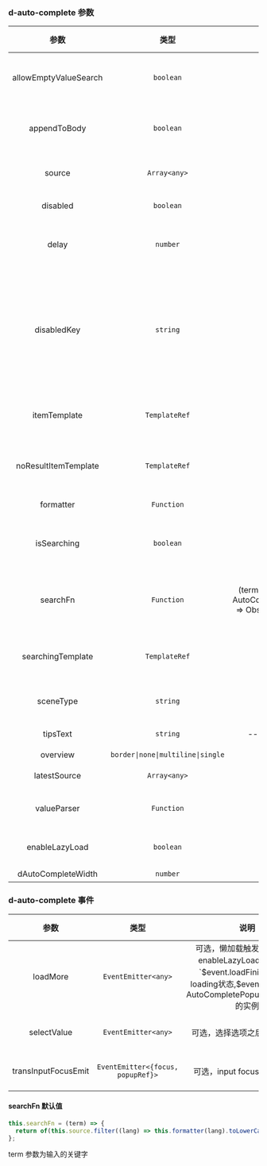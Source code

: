 ### d-auto-complete 参数

|         参数          |               类型                |                                默认                                 | 说明                                                                                                                                                      | 跳转 Demo                                                        |
| :-------------------: | :-------------------------------: | :-----------------------------------------------------------------: | :-------------------------------------------------------------------------------------------------------------------------------------------------------- | ---------------------------------------------------------------- |
| allowEmptyValueSearch |             `boolean`             |                                false                                | 可选，在绑定的输入框 value 为空时，是否进行搜索提示操作                                                                                                   | [自定义模板展示](/components/auto-complete/demo#auto-custom)     |
|     appendToBody      |             `boolean`             |                                false                                | 可选，下拉弹出是否 append to body                                                                                                                         | [自定义模板展示](/components/auto-complete/demo#auto-custom)     |
|        source         |           `Array<any>`            |                                 --                                  | 必选，有 searchFn 的情况下可以不必选                                                                                                                      | [基本用法](/components/auto-complete/demo#basic-usage)           |
|       disabled        |             `boolean`             |                                false                                | 可选，是否禁止指令                                                                                                                                        | [设置禁用](/components/auto-complete/demo#auto-disable)          |
|         delay         |             `number`              |                                 300                                 | 可选，只有在 delay 时间经过后并且输入新值，才做搜索查询                                                                                                   | [自定义模板展示](/components/auto-complete/demo#auto-custom)     |
|      disabledKey      |             `string`              |                                 --                                  | 可选，禁用单个选项;当传入资源 source 选项类型为对象,比如设置为'disabled',则当对象的 disable 属性为 true 时，比如{label: xxx, disabled: true},该选项将禁用 | [设置禁用](/components/auto-complete/demo#auto-disable)          |
|     itemTemplate      |           `TemplateRef`           |                                 --                                  | 可选，自定义展示模板                                                                                                                                      | [自定义模板展示](/components/auto-complete/demo#auto-custom)     |
| noResultItemTemplate  |           `TemplateRef`           |                                 --                                  | 可选，没有匹配项的展示结果                                                                                                                                | [自定义模板展示](/components/auto-complete/demo#auto-custom)     |
|       formatter       |            `Function`             |                                 --                                  | 可选，格式化函数                                                                                                                                          | [设置禁用](/components/auto-complete/demo#auto-disable)          |
|      isSearching      |             `boolean`             |                                false                                | 可选，是否在搜索中，用于控制 searchingTemplate 是否显示                                                                                                   | [自定义模板展示](/components/auto-complete/demo#auto-custom)     |
|       searchFn        |            `Function`             | (term: string, target?: AutoCompleteDirective) => Observable<any[]> | 可选，自定义搜索过滤                                                                                                                                      | [自定义数据匹配方法](/components/auto-complete/demo#auto-object) |
|   searchingTemplate   |           `TemplateRef`           |                                 --                                  | 可选，自定义搜索中显示模板                                                                                                                                | [自定义模板展示](/components/auto-complete/demo#auto-custom)     |
|       sceneType       |             `string`              |                                 --                                  | 可选，值为 select、suggest                                                                                                                                | [启用懒加载](/components/auto-complete/demo#auto-lazy-load)      |
|       tipsText        |             `string`              |                           -- latestSource                           | 可选，提示文字                                                                                                                                            | [设置禁用](/components/auto-complete/demo#auto-disable)          |
|       overview        | `border\|none\|multiline\|single` |                                 --                                  | 可选（不推荐）                                                                                                                                            |
|     latestSource      |           `Array<any>`            |                                 --                                  | 可选， 最近输入                                                                                                                                           | [最近输入](/components/auto-complete/demo#auto-latest)           |
|      valueParser      |            `Function`             |                                 --                                  | 可选， 对选中后数据进行处理                                                                                                                               | [启用懒加载](/components/auto-complete/demo#auto-lazy-load)      |
|    enableLazyLoad     |             `boolean`             |                                false                                | 可选，是否允许懒加载                                                                                                                                      | [启用懒加载](/components/auto-complete/demo#auto-lazy-load)      |
|  dAutoCompleteWidth   |             `number`              |                                 --                                  | 可选，调整宽度                                                                                                                                            |

### d-auto-complete 事件

|        参数         |               类型                |                                                                     说明                                                                      | 跳转 Demo                                                   |
| :-----------------: | :-------------------------------: | :-------------------------------------------------------------------------------------------------------------------------------------------: | :---------------------------------------------------------- |
|      loadMore       |        `EventEmitter<any>`        | 可选，懒加载触发事件，配合 enableLazyLoad 使用,使用\`$event.loadFinish()\`关闭loading状态,$event 为弹窗组件 AutoCompletePopupComponent 的实例 | [启用懒加载](/components/auto-complete/demo#auto-lazy-load) |
|     selectValue     |        `EventEmitter<any>`        |                                                         可选，选择选项之后的回调函数                                                          | [启用懒加载](/components/auto-complete/demo#auto-lazy-load) |
| transInputFocusEmit | `EventEmitter<{focus, popupRef}>` |                                                         可选，input focus 时回调函数                                                          | [启用懒加载](/components/auto-complete/demo#auto-lazy-load) |

#### searchFn 默认值

```javascript
this.searchFn = (term) => {
  return of(this.source.filter((lang) => this.formatter(lang).toLowerCase().indexOf(term.toLowerCase()) !== -1));
};
```

term 参数为输入的关键字
